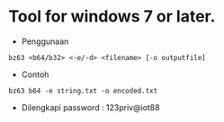 # Tool for windows 7 or later.

- Penggunaan
```console
bz63 <b64/b32> <-e/-d> <filename> [-o outputfile]
```

- Contoh
```console
bz63 b64 -e string.txt -o encoded.txt
```

- Dilengkapi password : 123priv@iot88
